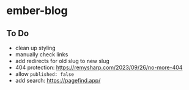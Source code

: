 # ember-blog

## To Do

- clean up styling
- manually check links
- add redirects for old slug to new slug
- 404 protection: https://remysharp.com/2023/09/26/no-more-404
- allow `published: false`
- add search: https://pagefind.app/
